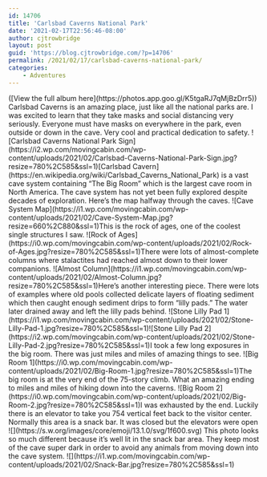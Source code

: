 ```yaml
---
id: 14706
title: 'Carlsbad Caverns National Park'
date: '2021-02-17T22:56:46-08:00'
author: cjtrowbridge
layout: post
guid: 'https://blog.cjtrowbridge.com/?p=14706'
permalink: /2021/02/17/carlsbad-caverns-national-park/
categories:
    - Adventures
---
```


<main class="site-main" id="main"><article class="post-13729 post type-post status-publish format-standard has-post-thumbnail hentry category-2021-winter" id="post-13729"><div class="entry-content">([View the full album here](https://photos.app.goo.gl/K5tgaRJ7qMjBzDrr5)) Carlsbad Caverns is an amazing place, just like all the national parks are. I was excited to learn that they take masks and social distancing very seriously. Everyone must have masks on everywhere in the park, even outside or down in the cave. Very cool and practical dedication to safety. ![Carlsbad Caverns National Park Sign](https://i2.wp.com/movingcabin.com/wp-content/uploads/2021/02/Carlsbad-Caverns-National-Park-Sign.jpg?resize=780%2C585&ssl=1)[Carlsbad Cavern](https://en.wikipedia.org/wiki/Carlsbad_Caverns_National_Park) is a vast cave system containing “The Big Room” which is the largest cave room in North America. The cave system has not yet been fully explored despite decades of exploration. Here’s the map halfway through the caves. ![Cave System Map](https://i1.wp.com/movingcabin.com/wp-content/uploads/2021/02/Cave-System-Map.jpg?resize=660%2C880&ssl=1)This is the rock of ages, one of the coolest single structures I saw. ![Rock of Ages](https://i0.wp.com/movingcabin.com/wp-content/uploads/2021/02/Rock-of-Ages.jpg?resize=780%2C585&ssl=1)There were lots of almost-complete columns where stalactites had reached almost down to their lower companions. ![Almost Column](https://i1.wp.com/movingcabin.com/wp-content/uploads/2021/02/Almost-Column.jpg?resize=780%2C585&ssl=1)Here’s another interesting piece. There were lots of examples where old pools collected delicate layers of floating sediment which then caught enough sediment drips to form “lilly pads.” The water later drained away and left the lilly pads behind. ![Stone Lilly Pad 1](https://i1.wp.com/movingcabin.com/wp-content/uploads/2021/02/Stone-Lilly-Pad-1.jpg?resize=780%2C585&ssl=1)![Stone Lilly Pad 2](https://i2.wp.com/movingcabin.com/wp-content/uploads/2021/02/Stone-Lilly-Pad-2.jpg?resize=780%2C585&ssl=1)I took a few long exposures in the big room. There was just miles and miles of amazing things to see. ![Big Room 1](https://i0.wp.com/movingcabin.com/wp-content/uploads/2021/02/Big-Room-1.jpg?resize=780%2C585&ssl=1)The big room is at the very end of the 75-story climb. What an amazing ending to miles and miles of hiking down into the caverns. ![Big Room 2](https://i0.wp.com/movingcabin.com/wp-content/uploads/2021/02/Big-Room-2.jpg?resize=780%2C585&ssl=1)I was exhausted by the end. Luckily there is an elevator to take you 754 vertical feet back to the visitor center. Normally this area is a snack bar. It was closed but the elevators were open ![](https://s.w.org/images/core/emoji/13.1.0/svg/1f600.svg) This photo looks so much different because it’s well lit in the snack bar area. They keep most of the cave super dark in order to avoid any animals from moving down into the cave system. ![](https://i1.wp.com/movingcabin.com/wp-content/uploads/2021/02/Snack-Bar.jpg?resize=780%2C585&ssl=1)</div><footer class="entry-footer"></footer></article></main>